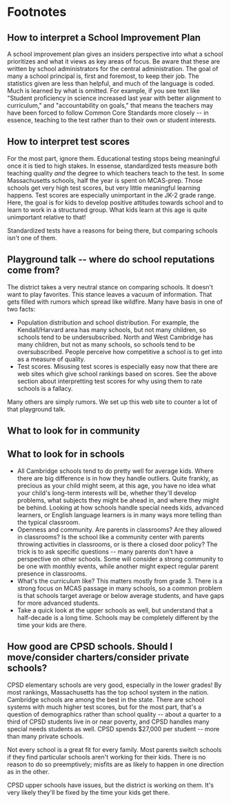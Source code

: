 # Footnotes

## How to interpret a School Improvement Plan

A school improvement plan gives an insiders perspective into what a school prioritizes and what it views as key areas of focus. Be aware that these are written by school administrators for the central administration. The goal of many a school principal is, first and foremost, to keep their job. The statistics given are less than helpful, and much of the language is coded. Much is learned by what is omitted. For example, if you see text like "Student proficiency in science increased last year with better alignment to curriculum," and "accountability on goals," that means the teachers may have been forced to follow Common Core Standards more closely -- in essence, teaching to the test rather than to their own or student interests.

## How to interpret test scores

For the most part, ignore them. Educational testing stops being meaningful once it is tied to high stakes. In essense, standardized tests measure both teaching quality *and* the degree to which teachers teach to the test. In some Massachusetts schools, half the year is spent on MCAS-prep. Those schools get very high test scores, but very little meaningful learning happens. Test scores are especially unimportant in the JK-2 grade range. Here, the goal is for kids to develop positive attitudes towards school and to learn to work in a structured group. What kids learn at this age is quite unimportant relative to that!

Standardized tests have a reasons for being there, but comparing schools isn't one of them.

## Playground talk -- where do school reputations come from?

The district takes a very neutral stance on comparing schools. It doesn't want to play favorites. This stance leaves a vacuum of information. That gets filled with rumors which spread like wildfire. Many have basis in one of two facts:

* Population distribution and school distribution. For example, the Kendall/Harvard area has many schools, but not many children, so schools tend to be undersubscribed. North and West Cambridge has many children, but not as many schools, so schools tend to be oversubscribed. People perceive how competitive a school is to get into as a measure of quality.
* Test scores. Misusing test scores is especially easy now that there are web sites which give school rankings based on scores. See the above section about interpretting test scores for why using them to rate schools is a fallacy.

Many others are simply rumors. We set up this web site to counter a lot of that playground talk. 

## What to look for in community

## What to look for in schools

* All Cambridge schools tend to do pretty well for average kids. Where there are big difference is in how they handle outliers. Quite frankly, as precious as your child might seem, at this age, you have no idea what your child's long-term interests will be, whether they'll develop problems, what subjects they might be ahead in, and where they might be behind. Looking at how schools handle special needs kids, advanced learners, or English language learners is in many ways more telling than the typical classroom.
* Openness and community. Are parents in classrooms? Are they allowed in classrooms? Is the school like a community center with parents throwing activities in classrooms, or is there a closed door policy? The trick is to ask specific questions -- many parents don't have a perspective on other schools. Some will consider a strong community to be one with monthly events, while another might expect regular parent presence in classrooms.
* What's the curriculum like? This matters mostly from grade 3. There is a strong focus on MCAS passage in many schools, so a common problem is that schools target average or below average students, and have gaps for more advanced students.
* Take a quick look at the upper schools as well, but understand that a half-decade is a long time. Schools may be completely different by the time your kids are there.

## How good are CPSD schools. Should I move/consider charters/consider private schools?

CPSD elementary schools are very good, especially in the lower grades! By most rankings, Massachusetts has the top school system in the nation. Cambridge schools are among the best in the state. There are school systems with much higher test scores, but for the most part, that's a question of demographics rather than school quality -- about a quarter to a third of CPSD students live in or near poverty, and CPSD handles many special needs students as well. CPSD spends $27,000 per student -- more than many private schools.

Not every school is a great fit for every family. Most parents switch schools if they find particular schools aren't working for their kids. There is no reason to do so preemptively; misfits are as likely to happen in one direction as in the other. 

CPSD upper schools have issues, but the district is working on them. It's very likely they'll be fixed by the time your kids get there. 